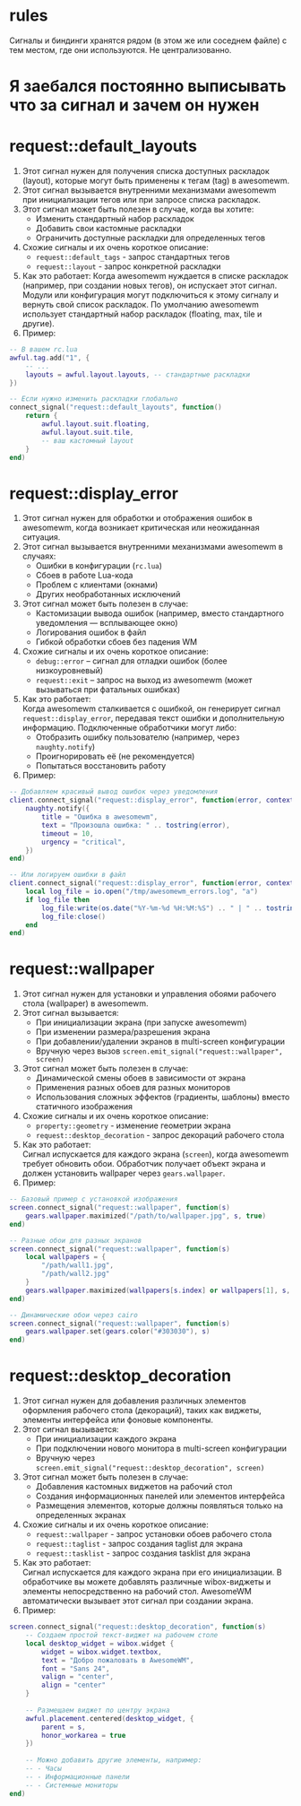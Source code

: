 # rules
Сигналы и биндинги хранятся рядом (в этом же или соседнем файле) с тем местом, где они используются. Не централизованно.


# Я заебался постоянно выписывать что за сигнал и зачем он нужен

# request::default_layouts
1. Этот сигнал нужен для получения списка доступных раскладок (layout), которые могут быть применены к тегам (tag) в awesomewm.
2. Этот сигнал вызывается внутренними механизмами awesomewm при инициализации тегов или при запросе списка раскладок.
3. Этот сигнал может быть полезен в случае, когда вы хотите:
   - Изменить стандартный набор раскладок
   - Добавить свои кастомные раскладки
   - Ограничить доступные раскладки для определенных тегов
4. Схожие сигналы и их очень короткое описание:
   - `request::default_tags` - запрос стандартных тегов
   - `request::layout` - запрос конкретной раскладки
5. Как это работает:
   Когда awesomewm нуждается в списке раскладок (например, при создании новых тегов), он испускает этот сигнал. Модули или конфигурация могут подключиться к этому сигналу и вернуть свой список раскладок. По умолчанию awesomewm использует стандартный набор раскладок (floating, max, tile и другие).
6. Пример:
```lua
-- В вашем rc.lua
awful.tag.add("1", {
    -- ...
    layouts = awful.layout.layouts, -- стандартные раскладки
})

-- Если нужно изменить раскладки глобально
connect_signal("request::default_layouts", function()
    return {
        awful.layout.suit.floating,
        awful.layout.suit.tile,
        -- ваш кастомный layout
    }
end)
```


# request::display_error  
1. Этот сигнал нужен для обработки и отображения ошибок в awesomewm, когда возникает критическая или неожиданная ситуация.  
2. Этот сигнал вызывается внутренними механизмами awesomewm в случаях:  
   - Ошибки в конфигурации (`rc.lua`)  
   - Сбоев в работе Lua-кода  
   - Проблем с клиентами (окнами)  
   - Других необработанных исключений  
3. Этот сигнал может быть полезен в случае:  
   - Кастомизации вывода ошибок (например, вместо стандартного уведомления — всплывающее окно)  
   - Логирования ошибок в файл  
   - Гибкой обработки сбоев без падения WM  
4. Схожие сигналы и их очень короткое описание:  
   - `debug::error` – сигнал для отладки ошибок (более низкоуровневый)  
   - `request::exit` – запрос на выход из awesomewm (может вызываться при фатальных ошибках)  
5. Как это работает:  
   Когда awesomewm сталкивается с ошибкой, он генерирует сигнал `request::display_error`, передавая текст ошибки и дополнительную информацию. Подключенные обработчики могут либо:  
   - Отобразить ошибку пользователю (например, через `naughty.notify`)  
   - Проигнорировать её (не рекомендуется)  
   - Попытаться восстановить работу  
6. Пример:  
```lua  
-- Добавляем красивый вывод ошибок через уведомления  
client.connect_signal("request::display_error", function(error, context)  
    naughty.notify({  
        title = "Ошибка в awesomewm",  
        text = "Произошла ошибка: " .. tostring(error),  
        timeout = 10,  
        urgency = "critical",  
    })  
end)  

-- Или логируем ошибки в файл  
client.connect_signal("request::display_error", function(error, context)  
    local log_file = io.open("/tmp/awesomewm_errors.log", "a")  
    if log_file then  
        log_file:write(os.date("%Y-%m-%d %H:%M:%S") .. " | " .. tostring(error) .. "\n")  
        log_file:close()  
    end  
end)  
```

# request::wallpaper  
1. Этот сигнал нужен для установки и управления обоями рабочего стола (wallpaper) в awesomewm.  
2. Этот сигнал вызывается:  
   - При инициализации экрана (при запуске awesomewm)  
   - При изменении размера/разрешения экрана  
   - При добавлении/удалении экранов в multi-screen конфигурации  
   - Вручную через вызов `screen.emit_signal("request::wallpaper", screen)`  
3. Этот сигнал может быть полезен в случае:  
   - Динамической смены обоев в зависимости от экрана  
   - Применения разных обоев для разных мониторов  
   - Использования сложных эффектов (градиенты, шаблоны) вместо статичного изображения  
4. Схожие сигналы и их очень короткое описание:  
   - `property::geometry` - изменение геометрии экрана  
   - `request::desktop_decoration` - запрос декораций рабочего стола  
5. Как это работает:  
   Сигнал испускается для каждого экрана (`screen`), когда awesomewm требует обновить обои. Обработчик получает объект экрана и должен установить wallpaper через `gears.wallpaper`.  
6. Пример:  
```lua
-- Базовый пример с установкой изображения
screen.connect_signal("request::wallpaper", function(s)
    gears.wallpaper.maximized("/path/to/wallpaper.jpg", s, true)
end)

-- Разные обои для разных экранов
screen.connect_signal("request::wallpaper", function(s)
    local wallpapers = {
        "/path/wall1.jpg",
        "/path/wall2.jpg"
    }
    gears.wallpaper.maximized(wallpapers[s.index] or wallpapers[1], s, true)
end)

-- Динамические обои через cairo
screen.connect_signal("request::wallpaper", function(s)
    gears.wallpaper.set(gears.color("#303030"), s)
end)
```

# request::desktop_decoration
1. Этот сигнал нужен для добавления различных элементов оформления рабочего стола (декораций), таких как виджеты, элементы интерфейса или фоновые компоненты.  
2. Этот сигнал вызывается:  
   - При инициализации каждого экрана  
   - При подключении нового монитора в multi-screen конфигурации  
   - Вручную через `screen.emit_signal("request::desktop_decoration", screen)`  
3. Этот сигнал может быть полезен в случае:  
   - Добавления кастомных виджетов на рабочий стол  
   - Создания информационных панелей или элементов интерфейса  
   - Размещения элементов, которые должны появляться только на определенных экранах  
4. Схожие сигналы и их очень короткое описание:  
   - `request::wallpaper` - запрос установки обоев рабочего стола  
   - `request::taglist` - запрос создания taglist для экрана  
   - `request::tasklist` - запрос создания tasklist для экрана  
5. Как это работает:  
   Сигнал испускается для каждого экрана при его инициализации. В обработчике вы можете добавлять различные wibox-виджеты и элементы непосредственно на рабочий стол. AwesomeWM автоматически вызывает этот сигнал при создании экрана.  
6. Пример:  
```lua
screen.connect_signal("request::desktop_decoration", function(s)
    -- Создаем простой текст-виджет на рабочем столе
    local desktop_widget = wibox.widget {
        widget = wibox.widget.textbox,
        text = "Добро пожаловать в AwesomeWM",
        font = "Sans 24",
        valign = "center",
        align = "center"
    }
    
    -- Размещаем виджет по центру экрана
    awful.placement.centered(desktop_widget, {
        parent = s,
        honor_workarea = true
    })
    
    -- Можно добавить другие элементы, например:
    -- - Часы
    -- - Информационные панели
    -- - Системные мониторы
end)
```
